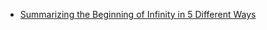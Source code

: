 *   [Summarizing the Beginning of Infinity in 5 Different Ways](beginning_of_infinity_summary.html)
